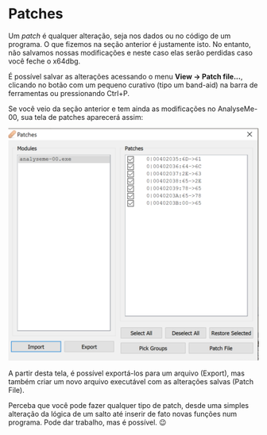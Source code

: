 # Patches

Um *patch* é qualquer alteração, seja nos dados ou no código de um programa. O que fizemos na seção anterior é justamente isto. No entanto, não salvamos nossas modificações e neste caso elas serão perdidas caso você feche o x64dbg.

É possível salvar as alterações acessando o menu **View -> Patch file...**, clicando no botão com um pequeno curativo (tipo um band-aid) na barra de ferramentas ou pressionando Ctrl+P.

Se você veio da seção anterior e tem ainda as modificações no AnalyseMe-00, sua tela de patches aparecerá assim:

![Visualizando as modificações feitas](../.gitbook/assets/patches_view.png)

A partir desta tela, é possível exportá-los para um arquivo (Export), mas também criar um novo arquivo executável com as alterações salvas (Patch File).

Perceba que você pode fazer qualquer tipo de patch, desde uma simples alteração da lógica de um salto até inserir de fato novas funções num programa. Pode dar trabalho, mas é possível. 😉

